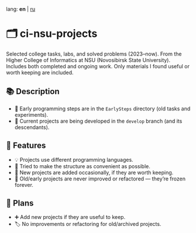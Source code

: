 lang: **en** | [ru](README.ru.md)
# 🗂️ ci-nsu-projects
Selected college tasks, labs, and solved problems (2023–now).
From the Higher College of Informatics at NSU (Novosibirsk State University).
Includes both completed and ongoing work.
Only materials I found useful or worth keeping are included.

## 📚 Description
- 🐣 Early programming steps are in the `EarlySteps` directory (old tasks and experiments).
- 🚧 Current projects are being developed in the `develop` branch (and its descendants).

## 🚀 Features
- 💡 Projects use different programming languages.
- 📁 Tried to make the structure as convenient as possible.
- 🔄 New projects are added occasionally, if they are worth keeping.
- 🧊 Old/early projects are never improved or refactored — they’re frozen forever.

## 🌱 Plans
- ➕ Add new projects if they are useful to keep.
- 🏷️ No improvements or refactoring for old/archived projects.
